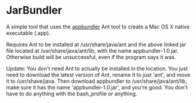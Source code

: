 JarBundler
==========

A simple tool that uses the [appbundler](https://java.net/projects/appbundler) Ant tool to create a Mac OS X native executable (.app).

Requires Ant to be installed at /usr/share/java/ant and the above linked jar file located at /usr/share/java/ant/lib, with the name appbundler-1.0.jar. Otherwise build will be unsuccessful, even if the program says it was.

Update: You don't need Ant to actually be installed in the location. You just need to download the latest version of Ant, rename it to just 'ant', and move it to /usr/shave/java. Then download appbundler to /usr/share/java/ant/lib, make sure it has the name 'appbundler-1.0.jar', and you're good. You don't have to do anything with the bash_profile or anything.
